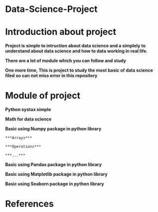 # Data-Science-Project

# Introduction about project
  **Project is simple to intruction about data science and a simplely to understand about data science and how to data working in real life.**
  
  **There are a lot of module which you can follow and study**

  **One more time, This is project to study the most basic of data science filed so can not miss error in this repository**

# Module of project
  **Python systax simple**

  **Math for data science**

  **Basic using Numpy package in python library**

    ***Arrays***

    ***Operations***

    ***...***

  **Basic using Pandas package in python library**

  **Basic using Matplotlib package in python library**
  
  **Basic using Seaborn package in python library**
# References